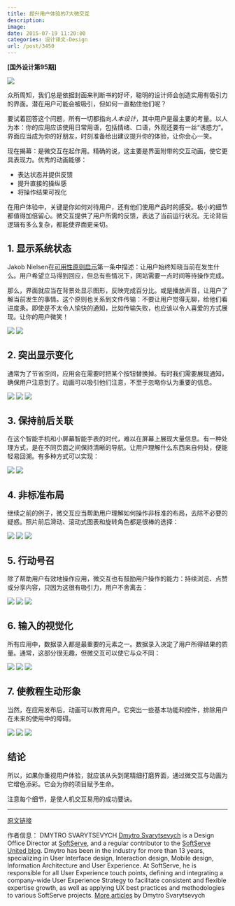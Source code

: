 ```yaml
---
title: 提升用户体验的7大微交互
description: 
image: 
date: 2015-07-19 11:20:00
categories: 设计译文-Design
url: /post/3450
---
```


**[国外设计第95期]**

![](http://netdna.webdesignerdepot.com/uploads/2015/06/featured_mi.jpg)

众所周知，我们总是依据封面来判断书的好坏，聪明的设计师会创造实用有吸引力的界面。潜在用户可能会被吸引，但如何一直黏住他们呢？

要试着回答这个问题，所有一切都指向*人本设计*，其中用户是最主要的考量。以人为本：你的应用应该使用日常用语，包括情绪、口语，外观还要有一丝“诱惑力”。界面应当成为你的好朋友，时刻准备给出建议提升你的体验，让你会心一笑。

现在揭幕：是微交互在起作用。精确的说，这主要是界面附带的交互动画，使它更具表现力。优秀的动画能够：

* 表达状态并提供反馈
* 提升直接的操纵感
* 将操作结果可视化

在用户体验中，关键是你如何对待用户，还有他们使用产品时的感受。极小的细节都值得加倍留心。微交互提供了用户所需的反馈，表达了当前运行状况。无论背后逻辑有多么复杂，都能使界面更亲切。

## 1. 显示系统状态

Jakob Nielsen在[可用性原则启示](http://www.nngroup.com/articles/ten-usability-heuristics/)第一条中描述：让用户始终知晓当前在发生什么。用户希望立马得到回应，但总有些情况下，网站需要一点时间等待操作完成。

那么，界面就应当在背景处显示图形，反映完成百分比。或是播放声音，让用户了解当前发生的事情。这个原则也关系到文件传输：不要让用户觉得无聊，给他们看进度条。即使是不太令人愉快的通知，比如传输失败，也应该以令人喜爱的方式展现。让你的用户微笑！

[![](http://netdna.webdesignerdepot.com/uploads7/7-secrets-for-enhancing-ux-with-micro-interactions/001b.gif)](https://dribbble.com/shots/1429143-Upload)
[![](http://netdna.webdesignerdepot.com/uploads7/7-secrets-for-enhancing-ux-with-micro-interactions/001c.gif)](https://dribbble.com/shots/1853526-Download)

## 2. 突出显示变化

通常为了节省空间，应用会在需要时把某个按钮替换掉。有时我们需要展现通知，确保用户注意到了。动画可以吸引他们注意，不至于忽略你认为重要的信息。

[![](http://netdna.webdesignerdepot.com/uploads7/7-secrets-for-enhancing-ux-with-micro-interactions/002a.gif)](https://dribbble.com/shots/1506308-Music-Player-UI-animations-SVG-CSS3)
[![](http://netdna.webdesignerdepot.com/uploads7/7-secrets-for-enhancing-ux-with-micro-interactions/002b.gif)](https://dribbble.com/shots/1550340-Notifications)
[![](http://netdna.webdesignerdepot.com/uploads7/7-secrets-for-enhancing-ux-with-micro-interactions/002c.gif)](https://dribbble.com/shots/1999539-Circle-menu)

## 3. 保持前后关联

在这个智能手机和小屏幕智能手表的时代，难以在屏幕上展现大量信息。有一种处理方式，是在不同页面之间保持清晰的导航。让用户理解什么东西来自何处，便能轻易回溯。有多种方式可以实现：

[![](http://netdna.webdesignerdepot.com/uploads7/7-secrets-for-enhancing-ux-with-micro-interactions/003a.gif)](https://dribbble.com/shots/2088943-Deals)
[![](http://netdna.webdesignerdepot.com/uploads7/7-secrets-for-enhancing-ux-with-micro-interactions/003b.gif)](https://dribbble.com/shots/2106509-Nike-SNKRS-App)

## 4. 非标准布局

继续之前的例子，微交互应当帮助用户理解如何操作非标准的布局，去除不必要的疑惑。照片前后滑动、滚动式图表和旋转角色都是很棒的选择：

[![](http://netdna.webdesignerdepot.com/uploads7/7-secrets-for-enhancing-ux-with-micro-interactions/004a.gif)](https://dribbble.com/shots/1265487-First-shot-in-Chapps-Animation)
[![](http://netdna.webdesignerdepot.com/uploads7/7-secrets-for-enhancing-ux-with-micro-interactions/004b.gif)](https://dribbble.com/shots/1903238-Activity-tracking-app-dashboard-interaction)
[![](http://netdna.webdesignerdepot.com/uploads7/7-secrets-for-enhancing-ux-with-micro-interactions/004c.gif)](https://dribbble.com/shots/1519379-Pivot-Cartoon)

## 5. 行动号召

除了帮助用户有效地操作应用，微交互也有鼓励用户操作的能力：持续浏览、点赞或分享内容，只因为这很有吸引力，用户不舍离去：

[![](http://netdna.webdesignerdepot.com/uploads7/7-secrets-for-enhancing-ux-with-micro-interactions/005a.gif)](https://dribbble.com/shots/2007618-Helen-Miller)
[![](http://netdna.webdesignerdepot.com/uploads7/7-secrets-for-enhancing-ux-with-micro-interactions/005b.gif)](https://dribbble.com/shots/1961558-Twitter-share-button)
[![](http://netdna.webdesignerdepot.com/uploads7/7-secrets-for-enhancing-ux-with-micro-interactions/005c.gif)](https://dribbble.com/shots/1456699-Liking-Interaction-GIF)

## 6. 输入的视觉化

所有应用中，数据录入都是最重要的元素之一。数据录入决定了用户所得结果的质量。通常，这部分很无趣，但微交互可以使它与众不同：

[![](http://netdna.webdesignerdepot.com/uploads7/7-secrets-for-enhancing-ux-with-micro-interactions/006a.gif)](https://dribbble.com/shots/1341373-GIF-Pay-Charge)
[![](http://netdna.webdesignerdepot.com/uploads7/7-secrets-for-enhancing-ux-with-micro-interactions/006b.gif)](https://dribbble.com/shots/2098475-Calendar-date-range-picker)
[![](http://netdna.webdesignerdepot.com/uploads7/7-secrets-for-enhancing-ux-with-micro-interactions/006c.gif)](https://dribbble.com/shots/1408717-App-Animation)

## 7. 使教程生动形象

当然，在应用发布后，动画可以教育用户。它突出一些基本功能和控件，排除用户在未来的使用中的障碍。

[![](http://netdna.webdesignerdepot.com/uploads7/7-secrets-for-enhancing-ux-with-micro-interactions/007a.gif)](https://dribbble.com/shots/2094420-Tutorial-animation)
[![](http://netdna.webdesignerdepot.com/uploads7/7-secrets-for-enhancing-ux-with-micro-interactions/007b.gif)](https://dribbble.com/shots/1332390--GIF-Tour)
[![](http://netdna.webdesignerdepot.com/uploads7/7-secrets-for-enhancing-ux-with-micro-interactions/007c.gif)](https://dribbble.com/shots/1388926-App-Intro-Tutorial-GIF)

## 结论

所以，如果你重视用户体验，就应该从头到尾精细打磨界面，通过微交互与动画为它增色添彩。它会为你的项目赋予生命。

注意每个细节，是使人机交互易用的成功要诀。

---

[原文链接](http://www.webdesignerdepot.com/2015/07/7-secrets-for-enhancing-ux-with-micro-interactions/)

作者信息：
DMYTRO SVARYTSEVYCH
[Dmytro Svarytsevych](http://united.softserveinc.com/members/352/?utm_source=guest-blog&utm_medium=webdesignerdepot&utm_campaign=ss80) is a Design Office Director at [SoftServe](http://www.softserveinc.com/en-us/home/?utm_source=guest-blog&utm_medium=webdesignerdepot&utm_campaign=ss80), and a regular contributor to the [SoftServe United blog](http://united.softserveinc.com/home/?utm_source=guest-blog&utm_medium=webdesignerdepot&utm_campaign=ss80). Dmytro has been in the industry for more than 13 years, specializing in User Interface design, Interaction design, Mobile design, Information Architecture and User Experience. At SoftServe, he is responsible for all User Experience touch points, defining and integrating a company-wide User Experience Strategy to facilitate consistent and flexible expertise growth, as well as applying UX best practices and methodologies to various SoftServe projects. [More articles](http://www.webdesignerdepot.com/author/Dmytro-Svarytsevych) by Dmytro Svarytsevych
